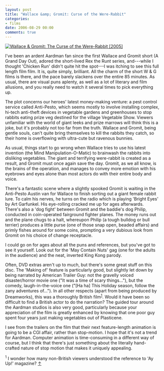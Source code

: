 ```yaml
---
layout: post
title: "Wallace &amp; Gromit: Curse of the Were-Rabbit"
categories:
- films
date: 2006-08-29 00:00
comments: true
---
```


<p class="img-shadow"><a href="http://www.amazon.co.uk/exec/obidos/ASIN/B000B83YWM/butshesagirl-21/" title="Click to view item at Amazon"><img src="http://images-eu.amazon.com/images/P/B000B83YWM.02.MZZZZZZZ.jpg" alt="Wallace & Gromit: The Curse of the Were-Rabbit [2005]" /></a></p>

<p>I've been an ardent Aardman fan since the first Wallace and Gromit short (A Grand Day Out), adored the short-lived Rex the Runt series, and---while I thought 'Chicken Run' didn't quite hit the spot---I was itching to see this full length film film. It is, quite simply, brilliant. All the charm of the short W &amp; G films is there, and the pace barely slackens over the entire 85 minutes. As usual, there are visual puns aplenty, as well as a lot of literary and film allusions, and you really need to watch it several times to pick everything up.</p>

<p>The plot concerns our heroes' latest money-making venture: a pest control service called Anti-Pesto, which seems mostly to involve installing complex, hi-tech anti-theft devices in vegetable gardens and greenhouses to stop rabbits eating prize veg destined for the village Vegetable Show. Viewers unfamiliar with the world of giant leeks and prize marrows will think this is a joke, but it's probably not too far from the truth. Wallace and Gromit, being gentle souls, can't quite bring themselves to kill the rabbits they catch, so their home is overflowing with ultra-cute but ravenous bunnies.</p>


<p>As usual, things start to go wrong when Wallace tries to use his latest invention (the   Mind Manipulation-O-Matic) to brainwash the rabbits into disliking vegetables. The giant and terrifying were-rabbit is created as a result, and Gromit must once again save the day. Gromit, as we all know, is the brains of the operation, and manages to convey more emotion with his eyebrows and eyes alone than most actors do with their entire body and voice.</p>

<p>There's a fantastic scene where a slightly spooked Gromit is waiting in the Anti-Pesto Austin van for Wallace to finish sorting out a giant female rabbit lure. To calm his nerves, he turns on the radio which is playing 'Bright Eyes' by Art Garfunkel. His eye-rolling cracked me up for ages afterwards. There's also a 'dog fight' between Gromit and the baddie's dog Philip, conducted in coin-operated fairground fighter planes. The money runs out and the plane chugs to a halt, whereupon Philip (a tough bulldog or bull terrier) produces a little purse (one of those snap open, beaded affairs) and primly fishes around for some coins, prompting a very dubious look from Gromit on his choice of change receptacle.</p>

<p>I could go on for ages about all the puns and references, but you've got to see it yourself. Look out for the 'May Contain Nuts' gag (one for the adults in the audience) and the neat, inverted King Kong parody.</p>

<p>Often, DVD extras aren't up to much, but there's some great stuff on this disc. The 'Making of' feature is particularly good, but slightly let down by being narrated by American Trailer Guy: not the gravelly voiced disaster/horror movie one ("It was a time of scary things..."), but the comedy, laugh-in-the-voice one ("[Ha ha] This Holiday season, follow the zany adventures of..."). In all other respects (apart from being produced by Dreamworks), this was a thoroughly British film<sup id="r1-290806"><a href="#f1-290806">1</a></sup>. Would it have been so difficult to find a British actor to do the narration? The guided tour around the Aardman studios is also very good, particularly because your appreciation of the film is greatly enhanced by knowing that one poor guy spent four years just making vegetables out of Plasticene.</p>

<p>I see from the trailers on the film that their next feature-length animation is going to be a CGI affair, rather than stop-motion. I hope that it's not a trend for Aardman. Computer animation is time-consuming in a different way of course, but I think that there's just something about the literally hand-crafted nature of stop motion that makes it uniquely appealing.</p>

<p><sup id="f1-290806">1</sup> I wonder how many non-British viewers understood the reference to 'Ay Up!' magazine? <a href="#r1-290806">&uarr;</a></p>

